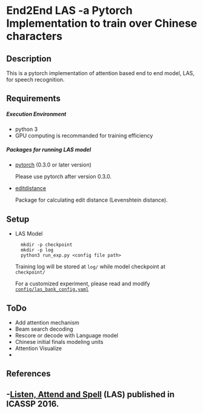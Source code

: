 # End2End LAS -a Pytorch Implementation to train over Chinese characters


## Description

This is a pytorch implementation of attention based end to end model, LAS, for speech recognition.


## Requirements

##### Execution Environment

- python 3
- GPU computing is recommanded for training efficiency


##### Packages for running LAS model

- [pytorch](http://pytorch.org/) (0.3.0 or later version)

    Please use pytorch after version 0.3.0.


- [editdistance](https://github.com/aflc/editdistance)

    Package for calculating edit distance (Levenshtein distance).

    

## Setup
- LAS Model
        
        mkdir -p checkpoint
        mkdir -p log
        python3 run_exp.py <config file path>
    
    Training log will be stored at `log/` while model checkpoint at ` checkpoint/`
    
    For a customized experiment, please read and modify [`config/las_bank_config.yaml`](config/las_fbank_config.yaml)

## ToDo
- Add attention mechanism
- Beam search decoding
- Rescore or decode with Language model 
- Chinese initial finals modeling units
- Attention Visualize
-

## References
-[Listen, Attend and Spell](https://arxiv.org/abs/1508.01211v2) (LAS)  published in ICASSP 2016.
- 
